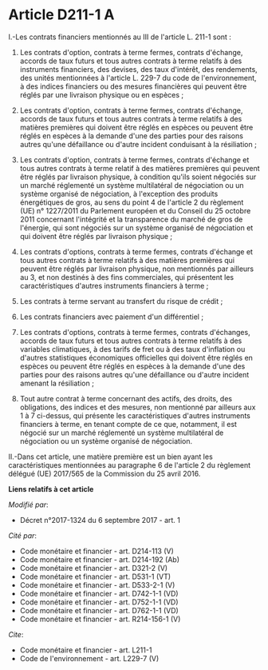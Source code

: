 # Article D211-1 A

I.-Les contrats financiers mentionnés au III de l'article L. 211-1 sont : 

1. Les contrats d'option, contrats à terme fermes, contrats d'échange, accords de taux futurs et tous autres contrats à terme
relatifs à des instruments financiers, des devises, des taux d'intérêt, des rendements, des unités mentionnées à l'article L.
229-7 du code de l'environnement, à des indices financiers ou des mesures financières qui peuvent être réglés par une
livraison physique ou en espèces ; 

2. Les contrats d'option, contrats à terme fermes, contrats d'échange, accords de taux futurs et tous autres contrats à terme
relatifs à des matières premières qui doivent être réglés en espèces ou peuvent être réglés en espèces à la demande d'une des
parties pour des raisons autres qu'une défaillance ou d'autre incident conduisant à la résiliation ; 

3. Les contrats d'option, contrats à terme fermes, contrats d'échange et tous autres contrats à terme relatif à des matières
premières qui peuvent être réglés par livraison physique, à condition qu'ils soient négociés sur un marché réglementé un
système multilatéral de négociation ou un système organisé de négociation, à l'exception des produits énergétiques de gros,
au sens du point 4 de l'article 2 du règlement (UE) n° 1227/2011 du Parlement européen et du Conseil du 25 octobre 2011
concernant l'intégrité et la transparence du marché de gros de l'énergie, qui sont négociés sur un système organisé de
négociation et qui doivent être réglés par livraison physique ; 

4. Les contrats d'options, contrats à terme fermes, contrats d'échange et tous autres contrats à terme relatifs à des
matières premières qui peuvent être réglés par livraison physique, non mentionnés par ailleurs au 3, et non destinés à des
fins commerciales, qui présentent les caractéristiques d'autres instruments financiers à terme ; 

5. Les contrats à terme servant au transfert du risque de crédit ; 

6. Les contrats financiers avec paiement d'un différentiel ; 

7. Les contrats d'options, contrats à terme fermes, contrats d'échanges, accords de taux futurs et tous autres contrats à
terme relatifs à des variables climatiques, à des tarifs de fret ou à des taux d'inflation ou d'autres statistiques
économiques officielles qui doivent être réglés en espèces ou peuvent être réglés en espèces à la demande d'une des parties
pour des raisons autres qu'une défaillance ou d'autre incident amenant la résiliation ; 

8. Tout autre contrat à terme concernant des actifs, des droits, des obligations, des indices et des mesures, non mentionné
par ailleurs aux 1 à 7 ci-dessus, qui présente les caractéristiques d'autres instruments financiers à terme, en tenant compte
de ce que, notamment, il est négocié sur un marché réglementé un système multilatéral de négociation ou un système organisé
de négociation. 

II.-Dans cet article, une matière première est un bien ayant les caractéristiques mentionnées au paragraphe 6 de l'article 2
du règlement délégué (UE) 2017/565 de la Commission du 25 avril 2016.

**Liens relatifs à cet article**

_Modifié par_:

  - Décret n°2017-1324 du 6 septembre 2017 - art. 1

_Cité par_:

  - Code monétaire et financier - art. D214-113 (V)
  - Code monétaire et financier - art. D214-192 (Ab)
  - Code monétaire et financier - art. D321-2 (V)
  - Code monétaire et financier - art. D531-1 (VT)
  - Code monétaire et financier - art. D533-2-1 (V)
  - Code monétaire et financier - art. D742-1-1 (VD)
  - Code monétaire et financier - art. D752-1-1 (VD)
  - Code monétaire et financier - art. D762-1-1 (VD)
  - Code monétaire et financier - art. R214-156-1 (V)

_Cite_:

  - Code monétaire et financier - art. L211-1
  - Code de l'environnement - art. L229-7 (V)
